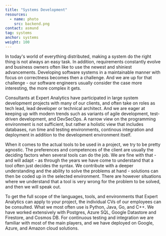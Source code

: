 ```yaml
---
title: "Systems Development"
resources:
  - name: photo
    src: backend.png
contact: asmund
tag: systems
anchor: systems
weight: 100
---
```

In today's world of everything distributed, making a system do
the right thing is not always an easy task. In addition, requirements constantly evolve and business owners often like to use the newest and shiniest advancements. Developing software systems in a maintainable manner with focus on correctness becomes then a challenge. And we are up for that challenge - our software engineers usually consider the case more interesting, the more complex it gets.

<!--more-->

Consultants at Expert Analytics have participated in large system development projects
with many of our clients, and often take on roles as tech lead, lead
developer or technical architect. And we are eager at keeping up with modern
trends such as variants of agile development, test-driven development, and
DevSecOps. A narrow view on the programming environment is not sufficient, but rather a holistic view that includes databases, run time and testing environments, continous integration and deployment in addition to the
development environment itself.

When it comes to the actual tools to be used in a project, we try to be
pretty agnostic. The preferences and competences of the client are usually the
deciding factors when several tools can do the job. We are fine with that - and will adapt - as through the years we have come to understand that a tool often just decides the syntax. We contribute with a deeper
understanding and the ability to solve the problems at hand - solutions can
then be coded up in the selected environment. There are however situations where
we understand that a tool is very wrong for the problem to be solved, and then
we will speak out.

To get the full scope of the languages, tools, and environments that Expert
Analytics can apply to your project, the individual CVs of our employees can be consulted. What we most often use is Python, Java, Go, and C++. We have worked extensively with Postgres, Azure SQL, Google Datastore and Firestore, and Cosmos DB. For continuous testing and integration we are familiar with most of the main
players, and we have deployed on Google, Azure, and Amazon cloud solutions.
